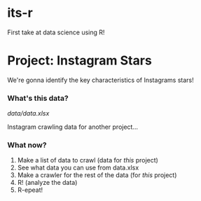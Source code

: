 # its-r
First take at data science using R!

# Project: Instagram Stars
We're gonna identify the key characteristics of Instagrams stars!

### What's this data?
_data/data.xlsx_

Instagram crawling data for another project...

### What now?
1. Make a list of data to crawl (data for _this_ project)
2. See what data you can use from data.xlsx
3. Make a crawler for the rest of the data (for _this_ project)
4. R! (analyze the data)
5. R-epeat!
